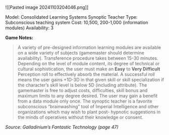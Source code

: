 ![[Pasted image 20241103204046.png]]

Model: Consolidated Learning Systems Synoptic Teacher
Type: Subconscious teaching system
Cost: 10,500, 200-1,000 (information modules)
Availability: 3

**Game Notes:** 
> A variety of pre-designed information learning modules are available on a wide variety of subjects (gamemaster should determine availability). Transference procedure takes between 15-30 minutes. Depending on the level of module content, its degree of technical or cultural sophistication, the user must make an **Easy** to **Very Difficult** Perception roll to effectively absorb the material. A successful roll means the user gains +1D-3D in that given skill or skill specialization if the character’s skill level is below 5D (including attribute). The gamemaster is free to adjust costs, difficulties, skill bonus and maximum limits to any degree desired. The user may gain a benefit from a data module only once. The synoptic teacher is a favorite subconscious “brainwashing” tool of Imperial Intelligence and other organizations which may wish to plant post- hypnotic suggestions in the minds of operatives without their knowledge or consent.

*Source: Galladinium’s Fantastic Technology (page 47)*
